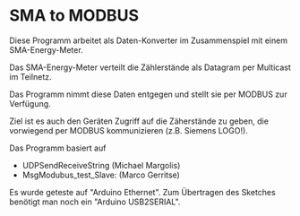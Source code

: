 # SMA to MODBUS

Diese Programm arbeitet als Daten-Konverter im Zusammenspiel mit einem SMA-Energy-Meter.

Das SMA-Energy-Meter verteilt die Zählerstände als Datagram per Multicast im Teilnetz.

Das Programm nimmt diese Daten entgegen und stellt sie per MODBUS zur Verfügung.

Ziel ist es auch den Geräten Zugriff auf die Zäherstände zu geben, die vorwiegend per MODBUS kommunizieren (z.B. Siemens LOGO!).

Das Programm basiert auf
- UDPSendReceiveString (Michael Margolis)
- MsgModubus_test_Slave: (Marco Gerritse)

Es wurde geteste auf "Arduino Ethernet". Zum Übertragen des Sketches benötigt man noch ein "Arduino USB2SERIAL".
